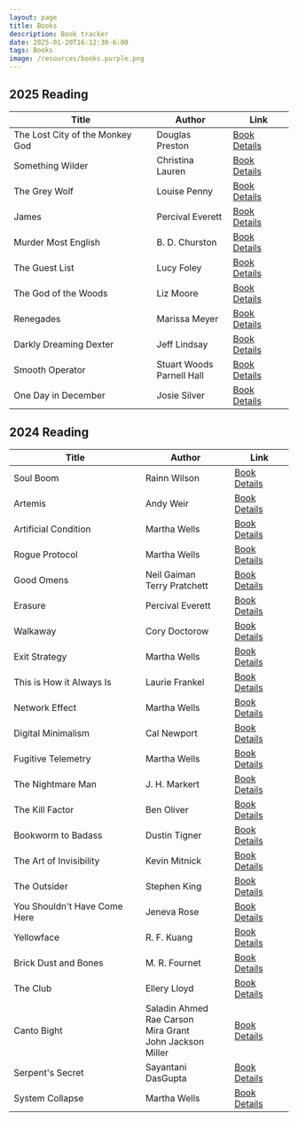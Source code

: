 ```yaml
---
layout: page
title: Books
description: Book tracker
date: 2025-01-20T16:12:30-6:00
tags: Books
image: /resources/books.purple.png
---
```



## 2025 Reading

| Title                           | Author                       | Link                                                                                                          |
| ------------------------------- | ---------------------------- | ------------------------------------------------------------------------------------------------------------- |
| The Lost City of the Monkey God | Douglas Preston              | [Book Details](https://openlibrary.org/works/OL17876084W)                                                     |
| Something Wilder                | Christina Lauren             | [Book Details](https://openlibrary.org/works/OL26280333W)                                                     |
| The Grey Wolf                   | Louise Penny                 | [Book Details](https://www.librarything.com/search_works.php?searchType=title&search=The%20Grey%20Wolf)       |
| James                           | Percival Everett             | [Book Details](https://openlibrary.org/works/OL36506504W)                                                     |
| Murder Most English             | B. D. Churston               | [Book Details](https://www.librarything.com/search_works.php?searchType=title&search=Murder%20Most%20English) |
| The Guest List                  | Lucy Foley                   | [Book Details](https://openlibrary.org/works/OL20742637W)                                                     |
| The God of the Woods            | Liz Moore                    | [Book Details](https://openlibrary.org/works/OL37827517W)                                                     |
| Renegades                       | Marissa Meyer                | [Book Details](https://openlibrary.org/works/OL17867102W)                                                     |
| Darkly Dreaming Dexter          | Jeff Lindsay                 | [Book Details](https://openlibrary.org/works/OL3968346W)                                                      |
| Smooth Operator                 | Stuart Woods<br>Parnell Hall | [Book Details](https://openlibrary.org/works/OL20475799W)                                                     |
| One Day in December             | Josie Silver                 | [Book Details](https://openlibrary.org/works/OL19762562W)                                                     |

## 2024 Reading

| Title                        | Author                                                           | Link                                                                                                         |
| ---------------------------- | ---------------------------------------------------------------- | ------------------------------------------------------------------------------------------------------------ |
| Soul Boom                    | Rainn Wilson                                                     | [Book Details](https://openlibrary.org/works/OL28763073W)                                                    |
| Artemis                      | Andy Weir                                                        | [Book Details](https://openlibrary.org/works/OL17837968W)                                                    |
| Artificial Condition         | Martha Wells                                                     | [Book Details](https://openlibrary.org/works/OL19747311W)                                                    |
| Rogue Protocol               | Martha Wells                                                     | [Book Details](https://openlibrary.org/works/OL19753589W)                                                    |
| Good Omens                   | Neil Gaiman<br>Terry Pratchett                                   | [Book Details](https://openlibrary.org/works/OL453936W)                                                      |
| Erasure                      | Percival Everett                                                 | [Book Details](https://openlibrary.org/works/OL8386917W)                                                     |
| Walkaway                     | Cory Doctorow                                                    | [Book Details](https://openlibrary.org/works/OL17801248W)                                                    |
| Exit Strategy                | Martha Wells                                                     | [Book Details](https://openlibrary.org/works/OL20914988W)                                                    |
| This is How it Always Is     | Laurie Frankel                                                   | [Book Details](https://openlibrary.org/works/OL20044854W)                                                    |
| Network Effect               | Martha Wells                                                     | [Book Details](https://openlibrary.org/works/OL20735675W)                                                    |
| Digital Minimalism           | Cal Newport                                                      | [Book Details](https://openlibrary.org/works/OL19541830W)                                                    |
| Fugitive Telemetry           | Martha Wells                                                     | [Book Details](https://openlibrary.org/works/OL20805971W)                                                    |
| The Nightmare Man            | J. H. Markert                                                    | [Book Details](https://www.librarything.com/search_works.php?searchType=title&search=The%20Nightmare%20Man)  |
| The Kill Factor              | Ben Oliver                                                       | [Book Details](https://www.librarything.com/search_works.php?searchType=title&search=The%20Kill%20Factor)    |
| Bookworm to Badass           | Dustin Tigner                                                    | [Book Details](https://www.librarything.com/search_works.php?searchType=title&search=Bookworm%20to%20Badass) |
| The Art of Invisibility      | Kevin Mitnick                                                    | [Book Details](https://openlibrary.org/works/OL17635845W)                                                    |
| The Outsider                 | Stephen King                                                     | [Book Details](https://openlibrary.org/works/OL17937105W)                                                    |
| You Shouldn't Have Come Here | Jeneva Rose                                                      | [Book Details](https://openlibrary.org/works/OL28721364W)                                                    |
| Yellowface                   | R. F. Kuang                                                      | [Book Details](https://openlibrary.org/works/OL29050559W)                                                    |
| Brick Dust and Bones         | M. R. Fournet                                                    | [Book Details](https://openlibrary.org/works/OL28692574W)                                                    |
| The Club                     | Ellery Lloyd                                                     | [Book Details](https://openlibrary.org/works/OL27775853W)                                                    |
| Canto Bight                  | Saladin Ahmed<br>Rae Carson<br>Mira Grant<br>John Jackson Miller | [Book Details](https://openlibrary.org/works/OL19723104W)                                                    |
| Serpent's Secret             | Sayantani DasGupta                                               | [Book Details](https://openlibrary.org/works/OL19751990W)                                                    |
| System Collapse              | Martha Wells                                                     | [Book Details](https://openlibrary.org/works/OL33402895W)                                                    |
